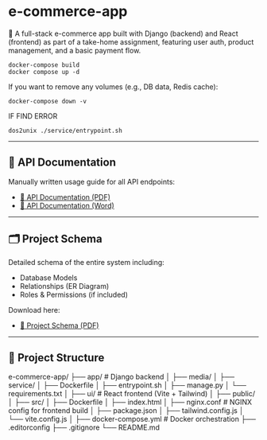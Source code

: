 # e-commerce-app
🎯 A full-stack e-commerce app built with Django (backend) and React (frontend) as part of a take-home assignment, featuring user auth, product management, and a basic payment flow.


``` 
docker-compose build
docker compose up -d
```

If you want to remove any volumes (e.g., DB data, Redis cache):
```
docker-compose down -v
```

IF FIND ERROR
```
dos2unix ./service/entrypoint.sh
```
---

## 📘 API Documentation

Manually written usage guide for all API endpoints:

- [📄 API Documentation (PDF)](./docs/Ecommerce_API_Documentation.pdf)
- [📄 API Documentation (Word)](./docs/Ecommerce_API_Documentation.docx)

---

## 🗂️ Project Schema

Detailed schema of the entire system including:

- Database Models
- Relationships (ER Diagram)
- Roles & Permissions (if included)

Download here:

- [📄 Project Schema (PDF)](./docs/Ecommerce_Project_Schema.pdf)

---

## 📂 Project Structure
e-commerce-app/
├── app/ # Django backend
│ ├── media/
│ ├── service/
│ ├── Dockerfile
│ ├── entrypoint.sh
│ ├── manage.py
│ └── requirements.txt
│
├── ui/ # React frontend (Vite + Tailwind)
│ ├── public/
│ ├── src/
│ ├── Dockerfile
│ ├── index.html
│ ├── nginx.conf # NGINX config for frontend build
│ ├── package.json
│ ├── tailwind.config.js
│ └── vite.config.js
│
├── docker-compose.yml # Docker orchestration
├── .editorconfig
├── .gitignore
└── README.md